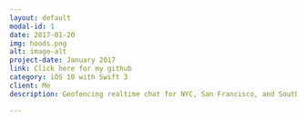 ```yaml
---
layout: default
modal-id: 1
date: 2017-01-20
img: hoods.png
alt: image-alt
project-date: January 2017
link: Click here for my github
category: iOS 10 with Swift 3
client: Me
description: Geofencing realtime chat for NYC, San Francisco, and South Florida neighborhoods

---
```

